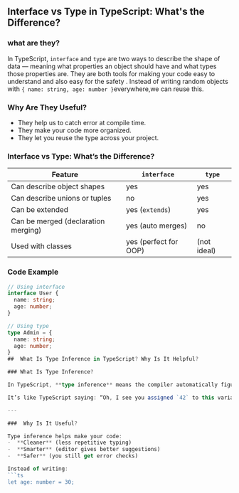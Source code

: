 ##  Interface vs Type in TypeScript: What's the Difference?
### what are they?
In TypeScript, `interface` and `type` are two ways to describe the shape of data — meaning what properties an object should have and what types those properties are.
They are both tools for making your code easy to understand and also easy for the safety . Instead of writing random objects with `{ name: string, age: number }`everywhere,we can reuse this.


### Why Are They Useful?

- They help us to catch error at compile time.
- They make your code more organized.
- They let you reuse the type across your project.


### Interface vs Type: What’s the Difference?

| Feature                          | `interface`                        | `type`                                  |
|----------------------------------|------------------------------------|------------------------------------------|
| Can describe object shapes       |yes                                | yes                                   |
| Can describe unions or tuples    |no                                  | yes                                  |
| Can be extended                  | yes (`extends`)                      | yes                                 |
| Can be merged (declaration merging) | yes (auto merges)                 | no                                  |
| Used with classes                | yes (perfect for OOP)               | (not ideal)                          |



###  Code Example

```ts
// Using interface
interface User {
  name: string;
  age: number;
}

// Using type
type Admin = {
  name: string;
  age: number;
}
##  What Is Type Inference in TypeScript? Why Is It Helpful?

### What Is Type Inference?

In TypeScript, **type inference** means the compiler automatically figures out the type of a variable or function **based on the value** you assign to it — without you having to write the type yourself.

It’s like TypeScript saying: “Oh, I see you assigned `42` to this variable, so it must be a `number`!”

---

###  Why Is It Useful?

Type inference helps make your code:
-  **Cleaner** (less repetitive typing)
-  **Smarter** (editor gives better suggestions)
-  **Safer** (you still get error checks)

Instead of writing:
```ts
let age: number = 30;
